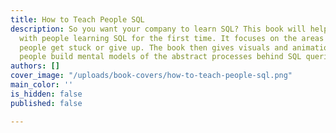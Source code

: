 ```yaml
---
title: How to Teach People SQL
description: So you want your company to learn SQL? This book will help you empathize
  with people learning SQL for the first time. It focuses on the areas where most
  people get stuck or give up. The book then gives visuals and animations to help
  people build mental models of the abstract processes behind SQL queries.
authors: []
cover_image: "/uploads/book-covers/how-to-teach-people-sql.png"
main_color: ''
is_hidden: false
published: false

---
```


